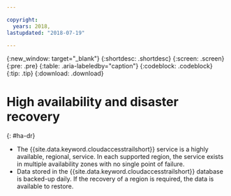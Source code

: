 ```yaml
---

copyright:
  years: 2018, 
lastupdated: "2018-07-19"

---
```


{:new_window: target="_blank"}
{:shortdesc: .shortdesc}
{:screen: .screen}
{:pre: .pre}
{:table: .aria-labeledby="caption"}
{:codeblock: .codeblock}
{:tip: .tip}
{:download: .download}

# High availability and disaster recovery
{: #ha-dr}

* The {{site.data.keyword.cloudaccesstrailshort}} service is a highly available, regional, service. In each supported region, the service exists in multiple availability zones with no single point of failure.
* Data stored in the {{site.data.keyword.cloudaccesstrailshort}} database is backed-up daily. If the recovery of a region is required, the data is available to restore.
